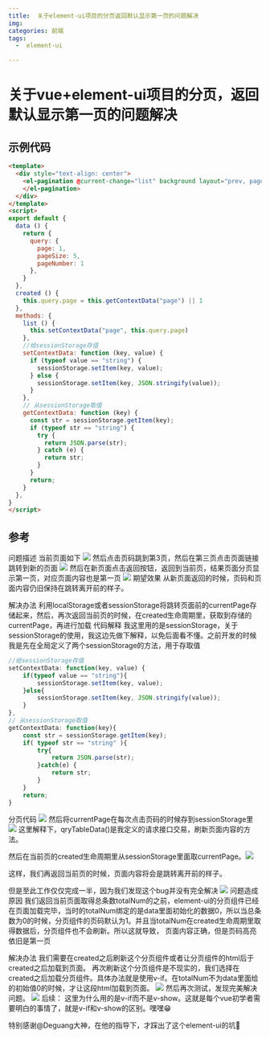 ```yaml
---
title:  关于element-ui项目的分页返回默认显示第一页的问题解决
img: 
categories: 前端
tags:
  -  element-ui

---
```


# 关于vue+element-ui项目的分页，返回默认显示第一页的问题解决
## 示例代码
```html
<template>
  <div style="text-align: center">
    <el-pagination @current-change="list" background layout="prev, pager, next" :current-page.sync="query.page" :page-size="query.pageSize" :total="query.pageNumber*query.pageSize" v-if="query.pageNumber*query.pageSize!=0">
    </el-pagination>
  </div>
</template>
<script>
export default {
  data () {
    return {
      query: {
        page: 1,
        pageSize: 5,
        pageNumber: 1
      },
    }
  },
  created () {
    this.query.page = this.getContextData("page") || 1
  },
  methods: {
    list () {
      this.setContextData("page", this.query.page)
    },
    //给sessionStorage存值
    setContextData: function (key, value) {
      if (typeof value == "string") {
        sessionStorage.setItem(key, value);
      } else {
        sessionStorage.setItem(key, JSON.stringify(value));
      }
    },
    // 从sessionStorage取值
    getContextData: function (key) {
      const str = sessionStorage.getItem(key);
      if (typeof str == "string") {
        try {
          return JSON.parse(str);
        } catch (e) {
          return str;
        }
      }
      return;
    }
  },
}
</script>
```
## 参考
问题描述
当前页面如下
![](https://i.imgur.com/hl7BaH0.png)
然后点击页码跳到第3页，然后在第三页点击页面链接跳转到新的页面
![](https://i.imgur.com/JfyoKEl.png)
然后在新页面点击返回按钮，返回到当前页，结果页面分页显示第一页，对应页面内容也是第一页
![](https://i.imgur.com/yDHbiFv.png)
期望效果
从新页面返回的时候，页码和页面内容仍旧保持在跳转离开前的样子。

解决办法
利用localStorage或者sessionStorage将跳转页面前的currentPage存储起来，然后，再次返回当前页的时候，在created生命周期里，获取到存储的currentPage，再进行加载
代码解释 我这里用的是sessionStorage，关于sessionStorage的使用，我这边先做下解释，以免后面看不懂。之前开发的时候我是先在全局定义了两个sessionStorage的方法，用于存取值
```JavaScript
//给sessionStorage存值
setContextData: function(key, value) { 
    if(typeof value == "string"){
        sessionStorage.setItem(key, value);
    }else{
        sessionStorage.setItem(key, JSON.stringify(value));
    }
},
// 从sessionStorage取值
getContextData: function(key){
    const str = sessionStorage.getItem(key);
    if( typeof str == "string" ){
        try{
            return JSON.parse(str);
        }catch(e) {
            return str;
        }
    }
    return;
}
```

分页代码
![](https://i.imgur.com/z2EtMoF.png)
然后将currentPage在每次点击页码的时候存到sessionStorage里
![](https://i.imgur.com/e0SqjGC.png)
这里解释下，qryTableData()是我定义的请求接口交易，刷新页面内容的方法。

然后在当前页的created生命周期里从sessionStorage里面取currentPage。![](https://i.imgur.com/2OaEWze.png)

这样，我们再返回当前页的时候，页面内容将会是跳转离开前的样子。

但是至此工作仅仅完成一半，因为我们发现这个bug并没有完全解决
![](https://i.imgur.com/vs0gft3.png)
问题造成原因
我们返回当前页面取得总条数totalNum的之前，element-ui的分页组件已经在页面加载完毕，当时的totalNum绑定的是data里面初始化的数据0，所以当总条数为0的时候，分页组件的页码默认为1。并且当totalNum在created生命周期里取得数据后，分页组件也不会刷新。所以这就导致， 页面内容正确，但是页码高亮依旧是第一页

解决办法
我们需要在created之后刷新这个分页组件或者让分页组件的html后于created之后加载到页面。
再次刷新这个分页组件是不现实的，我们选择在created之后加载分页组件。具体办法就是使用v-if。在totalNum不为data里面给的初始值0的时候，才让这段html加载到页面。
![](https://i.imgur.com/tZNxMuI.png)
然后再次测试，发现完美解决问题。
![](https://i.imgur.com/9MxuQED.png)
后续：
这里为什么用的是v-if而不是v-show。这就是每个vue初学者需要明白的事情了，就是v-if和v-show的区别。嘿嘿😁

特别感谢@Deguang大神，在他的指导下，才踩出了这个element-ui的坑🙂